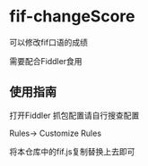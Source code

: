 # fif-changeScore

可以修改fif口语的成绩

需要配合Fiddler食用

## 使用指南

打开Fiddler  抓包配置请自行搜查配置

Rules-> Customize Rules 

将本仓库中的fif.js复制替换上去即可



